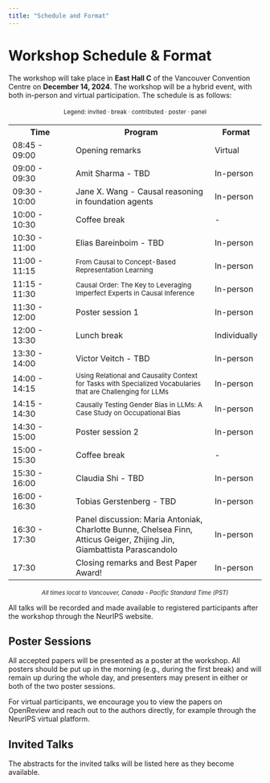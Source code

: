 ```yaml
---
title: "Schedule and Format"
---
```



# Workshop Schedule & Format

The workshop will take place in **East Hall C** of the Vancouver Convention Centre on **December 14, 2024**. The workshop will be a hybrid event, with both in-person and virtual participation. The schedule is as follows:


<div style="width: 100%; font-size: smaller; text-align: center; margin-bottom: 18px; margin-top: 18px;">
    Legend:
    <span class="invited">invited</span> · 
    <span class="break">break</span> · 
    <span class="contributed">contributed</span> · 
    <span class="poster">poster</span> ·
    <span class="panel">panel</span>
</div>

<table class="schedule">
    <tr>
        <th style="width:25%">Time</th>
        <th>Program</th>
        <th style="width:20%">Format</th>
    </tr>
    <tr>
        <td>08:45 - 09:00</td>
        <td>Opening remarks</td>
        <td>Virtual</td>
    </tr>
    <tr class="invited">
        <td>09:00 - 09:30</td>
        <td>Amit Sharma - TBD</td>
        <td>In-person</td>
    </tr>
    <tr class="invited">
        <td>09:30 - 10:00</td>
        <td>Jane X. Wang - Causal reasoning in foundation agents</td>
        <td>In-person</td>
    </tr>
    <tr class="break">
        <td>10:00 - 10:30</td>
        <td>Coffee break</td>
        <td>-</td>
    </tr>
    <tr class="invited">
        <td>10:30 - 11:00</td>
        <td>Elias Bareinboim - TBD</td>
        <td>In-person</td>
    </tr>
    <tr class="contributed">
        <td>11:00 - 11:15</td>
        <td><small>From Causal to Concept-Based Representation Learning</small></td>
        <td>In-person</td>
    </tr>
    <tr class="contributed">
        <td>11:15 - 11:30</td>
        <td><small>Causal Order: The Key to Leveraging Imperfect Experts in Causal Inference</small></td>
        <td>In-person</td>
    </tr>
    <tr class="poster">
        <td>11:30 - 12:00</td>
        <td>Poster session 1</td>
        <td>In-person</td>
    </tr>
    <tr class="break">
        <td>12:00 - 13:30</td>
        <td>Lunch break</td>
        <td>Individually</td>
    </tr>
    <tr class="invited">
        <td>13:30 - 14:00</td>
        <td>Victor Veitch - TBD</td>
        <td>In-person</td>
    </tr>
    <tr class="contributed">
        <td>14:00 - 14:15</td>
        <td><small>Using Relational and Causality Context for Tasks with Specialized Vocabularies that are Challenging for LLMs</small></td>
        <td>In-person</td>
    </tr>
    <tr class="contributed">
        <td>14:15 - 14:30</td>
        <td><small>Causally Testing Gender Bias in LLMs: A Case Study on Occupational Bias</small></td>
        <td>In-person</td>
    </tr>
    <tr class="poster">
        <td>14:30 - 15:00</td>
        <td>Poster session 2</td>
        <td>In-person</td>
    </tr>
    <tr class="break">
        <td>15:00 - 15:30</td>
        <td>Coffee break</td>
        <td>-</td>
    </tr>
    <tr class="invited">
        <td>15:30 - 16:00</td>
        <td>Claudia Shi - TBD</td>
        <td>In-person</td>
    </tr>
    <tr class="invited">
        <td>16:00 - 16:30</td>
        <td>Tobias Gerstenberg - TBD</td>
        <td>In-person</td>
    </tr>
    <tr class="panel">
        <td>16:30 - 17:30</td>
        <td>Panel discussion: Maria Antoniak, Charlotte Bunne, Chelsea Finn, Atticus Geiger, Zhijing Jin, Giambattista Parascandolo</td>
        <td>In-person</td>
    </tr>
    <tr>
        <td>17:30</td>
        <td>Closing remarks and Best Paper Award!</td>
        <td>In-person</td>
    </tr>
</table>


<div style="width: 100%; font-size: smaller; text-align: center; margin-top: 18px;">
    <em>All times local to Vancouver, Canada - Pacific Standard Time (PST)</em>
</div>

All talks will be recorded and made available to registered participants after the workshop through the NeurIPS website.

## Poster Sessions

All accepted papers will be presented as a poster at the workshop. All posters should be put up in the morning (e.g., during the first break) and will remain up during the whole day, and presenters may present in either or both of the two poster sessions. 

For virtual participants, we encourage you to view the papers on OpenReview and reach out to the authors directly, for example through the NeurIPS virtual platform.


## Invited Talks

The abstracts for the invited talks will be listed here as they become available.

<!-- ### Amit Sharma: TBD

Abstract TBD

### Jane X. Wang: Causal reasoning in foundation agents

Abstract TBD

### Elias Bareinboim: TBD

Abstract TBD

### Victor Veitch: TBD

Abstract TBD

### Claudia Shi: TBD

Abstract TBD

### Tobias Gerstenberg: TBD

Abstract TBD -->
